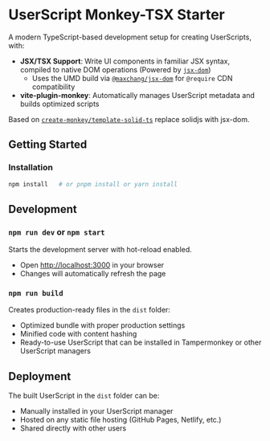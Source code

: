 # UserScript Monkey-TSX Starter

A modern TypeScript-based development setup for creating UserScripts, with:

* **JSX/TSX Support**: Write UI components in familiar JSX syntax, compiled to native DOM operations (Powered by [`jsx-dom`](https://github.com/alex-kinokon/jsx-dom))
  * Uses the UMD build via [`@maxchang/jsx-dom`](https://github.com/maxchang3/jsx-dom) for `@require` CDN compatibility
* **vite-plugin-monkey**: Automatically manages UserScript metadata and builds optimized scripts


Based on [`create-monkey/template-solid-ts`](https://github.com/lisonge/vite-plugin-monkey/tree/main/packages/create-monkey/template-solid-ts) replace solidjs with jsx-dom.

## Getting Started

### Installation

```bash
npm install   # or pnpm install or yarn install
```

## Development

### `npm run dev` or `npm start`

Starts the development server with hot-reload enabled.
- Open [http://localhost:3000](http://localhost:3000) in your browser
- Changes will automatically refresh the page

### `npm run build`

Creates production-ready files in the `dist` folder:
- Optimized bundle with proper production settings
- Minified code with content hashing
- Ready-to-use UserScript that can be installed in Tampermonkey or other UserScript managers

## Deployment

The built UserScript in the `dist` folder can be:
- Manually installed in your UserScript manager
- Hosted on any static file hosting (GitHub Pages, Netlify, etc.)
- Shared directly with other users
